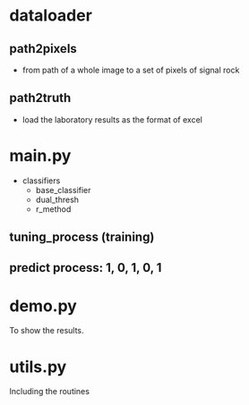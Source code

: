 # dataloader
## path2pixels
- from path of a whole image to a set of pixels of signal rock 
## path2truth
- load the laboratory results as the format of excel

# main.py
-  classifiers
    - base_classifier
    - dual_thresh
    - r_method
## tuning_process (training)
## predict process: 1, 0, 1, 0, 1

# demo.py
To show the results.

# utils.py
 Including the routines 


